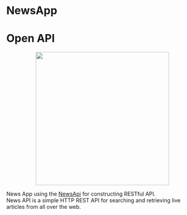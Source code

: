# NewsApp



# Open API
<p align="Center" ><img src="https://images.app.goo.gl/tth5Uc1ztBw7kESY9" height="350px" width ="350px"></p>

News App using the [NewsApi](https://newsapi.org/) for constructing RESTful API.<br>
News API is a simple HTTP REST API for searching and retrieving live articles from all over the web.
